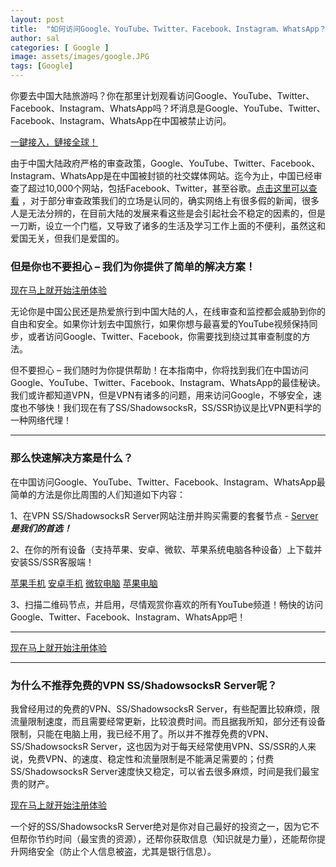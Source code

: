 ```yaml
---
layout: post
title:  "如何访问Google、YouTube、Twitter、Facebook、Instagram、WhatsApp？"
author: sal
categories: [ Google ]
image: assets/images/google.JPG
tags: [Google]
---
```

你要去中国大陆旅游吗？你在那里计划观看访问Google、YouTube、Twitter、Facebook、Instagram、WhatsApp吗？坏消息是Google、YouTube、Twitter、Facebook、Instagram、WhatsApp在中国被禁止访问。

<a class="btn btn-danger" href="https://s-s-r.github.io">一鍵接入，鏈接全球！</a>

由于中国大陆政府严格的审查政策，Google、YouTube、Twitter、Facebook、Instagram、WhatsApp是在中国被封锁的社交媒体网站。迄今为止，中国已经审查了超过10,000个网站，包括Facebook、Twitter，甚至谷歌。[点击这里可以查看](https://zh.wikipedia.org/wiki/%E4%B8%AD%E5%8D%8E%E4%BA%BA%E6%B0%91%E5%85%B1%E5%92%8C%E5%9B%BD%E8%A2%AB%E5%B0%81%E9%94%81%E7%BD%91%E7%AB%99%E5%88%97%E8%A1%A8)  ，对于部分审查政策我们的立场是认同的，确实网络上有很多假的新闻，很多人是无法分辨的，在目前大陆的发展来看这些是会引起社会不稳定的因素的，但是一刀断，设立一个门槛，又导致了诸多的生活及学习工作上面的不便利，虽然这和爱国无关，但我们是爱国的。

### 但是你也不要担心 – 我们为你提供了简单的解决方案！

<a class="btn btn-danger" href="https://s-s-r.github.io">现在马上就开始注册体验</a>

无论你是中国公民还是热爱旅行到中国大陆的人，在线审查和监控都会威胁到你的自由和安全。如果你计划去中国旅行，如果你想与最喜爱的YouTube视频保持同步，或者访问Google、Twitter、Facebook，你需要找到绕过其审查制度的方法。

但不要担心 – 我们随时为你提供帮助！在本指南中，你将找到我们在中国访问Google、YouTube、Twitter、Facebook、Instagram、WhatsApp的最佳秘诀。我们或许都知道VPN，但是VPN有诸多的问题，用来访问Google，不够安全，速度也不够快！我们现在有了SS/ShadowsocksR，SS/SSR协议是比VPN更科学的一种网络代理！

<hr>

### 那么快速解决方案是什么？

在中国访问Google、YouTube、Twitter、Facebook、Instagram、WhatsApp最简单的方法是你比周围的人们知道如下内容：

1、在VPN SS/ShadowsocksR Server网站注册并购买需要的套餐节点 - [Server](https://s-s-r.github.io) ***是我们的首选！***

2、在你的所有设备（支持苹果、安卓、微软、苹果系统电脑各种设备）上下载并安装SS/SSR客服端！

 [苹果手机](https://i.shadowrocket.org/)   [安卓手机](https://raw.githubusercontent.com/ss-ssr/download/master/shadowsocks-android.apk)  [微软电脑](https://raw.githubusercontent.com/ss-ssr/download/master/shadowsocks-windows.zip)   [苹果电脑](https://raw.githubusercontent.com/ss-ssr/download/master/shadowsocks-mac.zip)  


3、扫描二维码节点，并启用，尽情观赏你喜欢的所有YouTube频道！畅快的访问Google、Twitter、Facebook、Instagram、WhatsApp吧！

<hr>

<a class="btn btn-danger" href="https://s-s-r.github.io">现在马上就开始注册体验</a>

<hr>

### 为什么不推荐免费的VPN SS/ShadowsocksR Server呢？

我曾经用过的免费的VPN、SS/ShadowsocksR Server，有些配置比较麻烦，限流量限制速度，而且需要经常更新，比较浪费时间。而且据我所知，部分还有设备限制，只能在电脑上用，我已经不用了。所以并不推荐免费的VPN、SS/ShadowsocksR Server，这也因为对于每天经常使用VPN、SS/SSR的人来说，免费VPN、的速度、稳定性和流量限制是不能满足需要的；付费SS/ShadowsocksR Server速度快又稳定，可以省去很多麻烦，时间是我们最宝贵的财产。

<a class="btn btn-danger" href="https://s-s-r.github.io">现在马上就开始注册体验</a>

一个好的SS/ShadowsocksR Server绝对是你对自己最好的投资之一，因为它不但帮你节约时间（最宝贵的资源），还帮你获取信息（知识就是力量），还能帮你提升网络安全（防止个人信息被盗，尤其是银行信息）。
